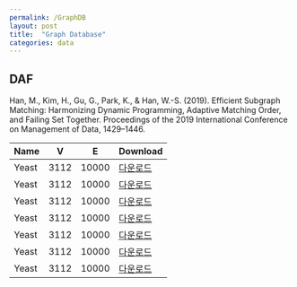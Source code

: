 ```yaml
---
permalink: /GraphDB
layout: post
title:  "Graph Database"
categories: data
---
```


## DAF
Han, M., Kim, H., Gu, G., Park, K., & Han, W.-S. (2019). Efficient Subgraph Matching: Harmonizing Dynamic Programming, Adaptive Matching Order, and Failing Set Together. Proceedings of the 2019 International Conference on Management of Data, 1429–1446.

| Name | V | E | Download | 
| ---  | -- | -- | ------ | 
| Yeast | 3112 | 10000 | [다운로드](https://www.some-webpage.com/something) | 
| Yeast | 3112 | 10000 | [다운로드](www.some-webpage.com/something) | 
| Yeast | 3112 | 10000 | [다운로드](www.some-webpage.com/something) | 
| Yeast | 3112 | 10000 | [다운로드](www.some-webpage.com/something) | 
| Yeast | 3112 | 10000 | [다운로드](www.some-webpage.com/something) | 
| Yeast | 3112 | 10000 | [다운로드](www.some-webpage.com/something) | 
| Yeast | 3112 | 10000 | [다운로드](www.some-webpage.com/something) | 